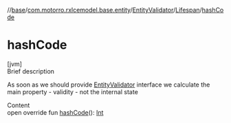 //[base](../../../index.md)/[com.motorro.rxlcemodel.base.entity](../../index.md)/[EntityValidator](../index.md)/[Lifespan](index.md)/[hashCode](hash-code.md)



# hashCode  
[jvm]  
Brief description  


As soon as we should provide [EntityValidator](../index.md) interface we calculate the main property - validity - not the internal state

  
Content  
open override fun [hashCode](hash-code.md)(): [Int](https://kotlinlang.org/api/latest/jvm/stdlib/kotlin/-int/index.html)  



